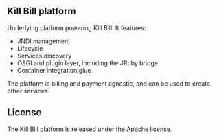 ## Kill Bill platform

Underlying platform powering Kill Bill. It features:

* JNDI management
* Lifecycle
* Services discovery
* OSGI and plugin layer, including the JRuby bridge
* Container integration glue

The platform is billing and payment agnostic, and can be used to create other services.

## License

The Kill Bill platform is released under the [Apache license](http://www.apache.org/licenses/LICENSE-2.0).
